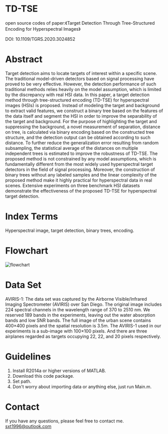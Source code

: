 # TD-TSE
open source codes of paper:《Target Detection Through Tree-Structured Encoding for Hyperspectral Images》

DOI: 10.1109/TGRS.2020.3024852
# Abstract
Target detection aims to locate targets of interest within a specific scene. The traditional model-driven detectors based on signal processing have proved to be very effective. However, the detection performance of such traditional methods relies heavily on the model assumption, which is limited by the discrepancy with real HSI data. In this paper, a target detection method through tree-structured encoding (TD-TSE) for hyperspectral images (HSIs) is proposed. Instead of modeling the target and background to extract valid features, we construct a binary tree based on the features of the data itself and segment the HSI in order to improve the separability of the target and background. For the purpose of highlighting the target and suppressing the background, a novel measurement of separation, distance on tree, is calculated via binary encoding based on the constructed tree structure, and the detection output can be obtained according to such distance. To further reduce the generalization error resulting from random subsampling, the statistical average of the distances on multiple independent trees is estimated to improve the robustness of TD-TSE. The proposed method is not constrained by any model assumptions, which is fundamentally different from the most widely used hyperspectral target detectors in the field of signal processing. Moreover, the construction of binary trees without any labeled samples and the linear complexity of the proposed method make it highly practical for hyperspectral data in real scenes. Extensive experiments on three benchmark HSI datasets demonstrate the effectiveness of the proposed TD-TSE for hyperspectral target detection.
# Index Terms
Hyperspectral image, target detection, binary trees, encoding.
# Flowchart
![flowchart](https://github.com/sxt1996/TD-TSE/assets/55687887/212e3989-a284-424a-9182-567023a44ce7)
# Data Set
AVIRIS-1: The data set was captured by the Airborne Visible/Infrared Imaging Spectrometer (AVIRIS) over San Diego. The original image includes 224 spectral channels in the wavelength range of  370 to 2510 nm. We reserved 189 bands in the experiments, leaving out the water absorption bands and low SNR bands. The full image of the urban scene contains 400×400 pixels and the spatial resolution is 3.5m. The AVIRIS-1 used in our experiments is a sub-image with 100×100 pixels. And there are three airplanes regarded as targets occupying 22, 22, and 20 pixels respectively.
# Guidelines
1. Install R2014a or higher versions of MATLAB.
2. Download this code package.
3. Set path.
4. Don't worry about importing data or anything else, just run Main.m.
# Contact
If you have any questions, please feel free to contact me.
sxt1996@outlook.com
